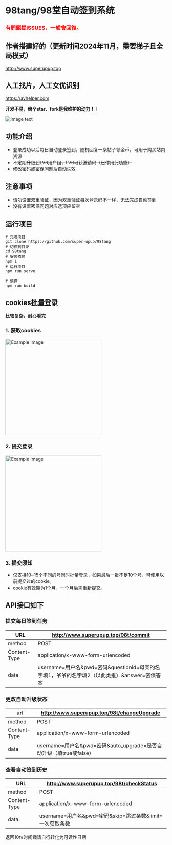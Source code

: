 # 98tang/98堂自动签到系统
### <font color="red">有問題提ISSUES，一般會回復。</font>


## 作者搭建好的（更新时间2024年11月，需要梯子且全局模式）
http://www.superupup.top

## 人工找片，人工女优识别
https://avhelper.com

**开发不易，给个star、fork是我维护的动力！！**

![Image text](https://raw.githubusercontent.com/super-upup/98tang/master/readme/login-history.png)

## 功能介绍

- 登录成功以后每日自动登录签到，随机回复一条帖子领金币，可用于购买站内资源
- ~~不定期升级到LV6用户组，LV6可获邀请码（已停用此功能）~~
- 修改密码或密保问题后自动失效


## 注意事项

- 请勿设置双重验证，因为双重验证每次登录码不一样，无法完成自动签到
- 没有设置密保问题对应选项应留空

## 运行项目
```shell
# 克隆项目
git clone https://github.com/super-upup/98tang
# 切换到目录
cd 98tang
# 安装依赖
npm i
# 运行项目
npm run serve
```

```shell
# 编译
npm run build
```

## cookies批量登录
**比较复杂，耐心看完**
### 1. 获取cookies
<img src="https://github.com/super-upup/98tang/blob/master/readme/cookie_login_step1.png" alt="Example Image" height="300px">

### 2. 提交登录
<img src="https://github.com/super-upup/98tang/blob/master/readme/cookie_login_step2.png" alt="Example Image" height="300px">

### 3. 提交须知
- 仅支持10~15个不同的号同时批量登录，如果最后一批不足10个号，可使用以前提交过的cookie。
- cookie有效期为1个月，一个月后需重新提交。


## API接口如下

### 提交每日签到任务

| URL          | http://www.superupup.top/98t/commit                                |
| ------------ | ------------------------------------------------------------ |
| method       | POST                                                         |
| Content-Type | application/x-www-form-urlencoded                            |
| data         | username=用户名&pwd=密码&questionid=母亲的名字填1，爷爷的名字填2（以此类推）&answer=密保答案 |

### 更改自动升级状态

| url          | http://www.superupup.top/98t/changeUpgrade                   |
| ------------ | ------------------------------------------------------------ |
| method       | POST                                                         |
| Content-Type | application/x-www-form-urlencoded                            |
| data         | username=用户名&pwd=密码&auto_upgrade=是否自动升级（填true或false） |

### 查看自动签到历史

| URL          | http://www.superupup.top/98t/checkStatus                          |
| ------------ | ----------------------------------------------------------- |
| method       | POST                                                        |
| Content-Type | application/x-www-form-urlencoded                           |
| data         | username=用户名&pwd=密码&skip=跳过条数&limit=一次获取条数 |

返回10位时间戳请自行转化为可读性日期


